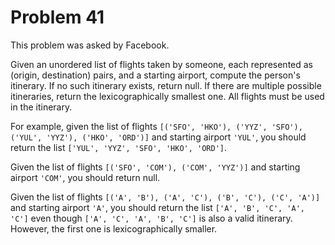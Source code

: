 # Problem 41

 This problem was asked by Facebook.

Given an unordered list of flights taken by someone, each represented as (origin, destination) pairs, and a starting airport, compute the person's itinerary. If no such itinerary exists, return null. If there are multiple possible itineraries, return the lexicographically smallest one. All flights must be used in the itinerary.

For example, given the list of flights ```[('SFO', 'HKO'), ('YYZ', 'SFO'), ('YUL', 'YYZ'), ('HKO', 'ORD')]``` and starting airport ```'YUL'```, you should return the list ```['YUL', 'YYZ', 'SFO', 'HKO', 'ORD']```.

Given the list of flights ```[('SFO', 'COM'), ('COM', 'YYZ')]``` and starting airport ```'COM'```, you should return null.

Given the list of flights ```[('A', 'B'), ('A', 'C'), ('B', 'C'), ('C', 'A')]``` and starting airport ```'A'```, you should return the list ```['A', 'B', 'C', 'A', 'C']``` even though ```['A', 'C', 'A', 'B', 'C']``` is also a valid itinerary. However, the first one is lexicographically smaller.